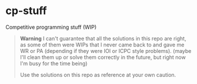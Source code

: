 # cp-stuff
Competitive programming stuff (WIP)

> **Warning**
> I can't guarantee that all the solutions in this repo are right, as some of them were WIPs that I never came back to and gave me WR or PA (depending if they were IOI or ICPC style problems). (maybe I'll clean them up or solve them correctly in the future, but right now I'm busy for the time being)
>
> Use the solutions on this repo as reference at your own caution.

